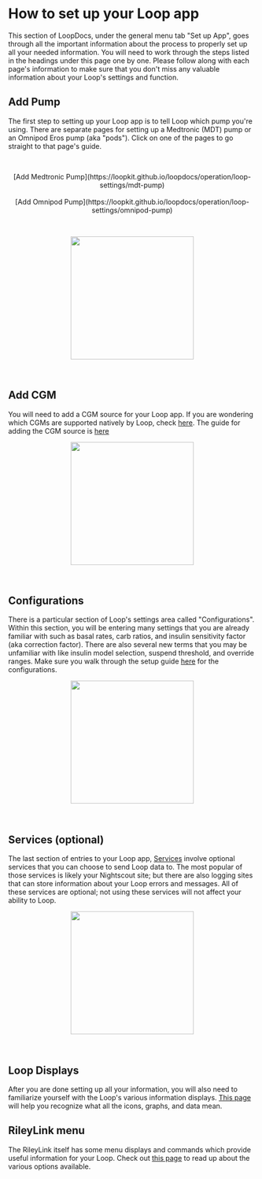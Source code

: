 # How to set up your Loop app

This section of LoopDocs, under the general menu tab "Set up App", goes through
all the important information about the process to properly set up all your
needed information. You will need to work through the steps listed in the
headings under this page one by one. Please follow along with each page's
information to make sure that you don't miss any valuable information about your
Loop's settings and function.

## Add Pump

The first step to setting up your Loop app is to tell Loop which pump you're
using. There are separate pages for setting up a Medtronic (MDT) pump or an
Omnipod Eros pump (aka "pods"). Click on one of the pages to go straight to that
page's guide.

</br>
<p align="center">
[Add Medtronic Pump](https://loopkit.github.io/loopdocs/operation/loop-settings/mdt-pump)</br></br>
[Add Omnipod Pump](https://loopkit.github.io/loopdocs/operation/loop-settings/omnipod-pump)
</p></br>

<p align="center">
<img src="../img/pick-pump.png" width="250">
</p></br>

## Add CGM

You will need to add a CGM source for your Loop app. If you are wondering which
CGMs are supported natively by Loop, check
[here](https://loopkit.github.io/loopdocs/setup/requirements/cgm/). The guide
for adding the CGM source is
[here](https://loopkit.github.io/loopdocs/operation/loop-settings/cgm/)

<p align="center">
<img src="../img/add-cgm-main.jpeg" width="250">
</p></br>

## Configurations

There is a particular section of Loop's settings area called "Configurations".
Within this section, you will be entering many settings that you are already
familiar with such as basal rates, carb ratios, and insulin sensitivity factor
(aka correction factor). There are also several new terms that you may be
unfamiliar with like insulin model selection, suspend threshold, and override
ranges. Make sure you walk through the setup guide
[here](https://loopkit.github.io/loopdocs/operation/loop-settings/configurations/)
for the configurations.

<p align="center">
<img src="../img/overview.jpg" width="250">
</p></br>

## Services (optional)

The last section of entries to your Loop app,
[Services](https://loopkit.github.io/loopdocs/operation/loop-settings/services)
involve optional services that you can choose to send Loop data to. The most
popular of those services is likely your Nightscout site; but there are also
logging sites that can store information about your Loop errors and messages.
All of these services are optional; not using these services will not affect
your ability to Loop.

<p align="center">
<img src="../img/overview-services.jpg" width="250">
</p></br>

## Loop Displays

After you are done setting up all your information, you will also need to
familiarize yourself with the Loop's various information displays.
[This page](https://loopkit.github.io/loopdocs/operation/loop-settings/displays/)
will help you recognize what all the icons, graphs, and data mean.

## RileyLink menu

The RileyLink itself has some menu displays and commands which provide useful
information for your Loop. Check out
[this page](https://loopkit.github.io/loopdocs/operation/loop-settings/rileylink)
to read up about the various options available.
